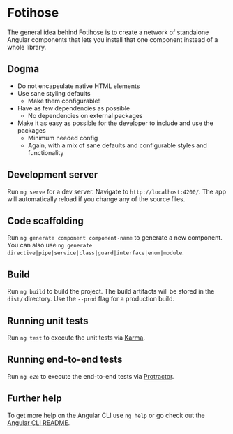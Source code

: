 # Fotihose

The general idea behind Fotihose is to create a network of standalone Angular components that lets you install that one component instead of a whole library.

## Dogma
- Do not encapsulate native HTML elements
- Use sane styling defaults
  - Make them configurable!
- Have as few dependencies as possible
  - No dependencies on external packages
- Make it as easy as possible for the developer to include and use the packages
  - Minimum needed config
  - Again, with a mix of sane defaults and configurable styles and functionality

## Development server

Run `ng serve` for a dev server. Navigate to `http://localhost:4200/`. The app will automatically reload if you change any of the source files.

## Code scaffolding

Run `ng generate component component-name` to generate a new component. You can also use `ng generate directive|pipe|service|class|guard|interface|enum|module`.

## Build

Run `ng build` to build the project. The build artifacts will be stored in the `dist/` directory. Use the `--prod` flag for a production build.

## Running unit tests

Run `ng test` to execute the unit tests via [Karma](https://karma-runner.github.io).

## Running end-to-end tests

Run `ng e2e` to execute the end-to-end tests via [Protractor](http://www.protractortest.org/).

## Further help

To get more help on the Angular CLI use `ng help` or go check out the [Angular CLI README](https://github.com/angular/angular-cli/blob/master/README.md).
